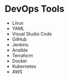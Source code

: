 # DevOps Tools

- Linux
- YAML
- Visual Studio Code
- GitHub
- Jenkins
- Ansible
- Terraform
- Docker
- Kubernetes
- AWS

